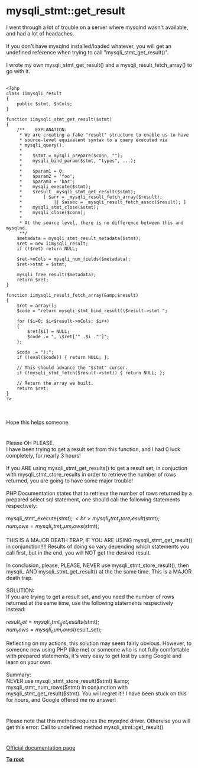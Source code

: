# mysqli_stmt::get_result



I went through a lot of trouble on a server where mysqlnd wasn&apos;t available, and had a lot of headaches.<br><br>If you don&apos;t have mysqlnd installed/loaded whatever, you will get an undefined reference when trying to call "mysqli_stmt_get_result()".<br><br>I wrote my own mysqli_stmt_get_result() and a mysqli_result_fetch_array() to go with it.<br><br>

```
<?php
class iimysqli_result
{
    public $stmt, $nCols;
}    

function iimysqli_stmt_get_result($stmt)
{
    /**    EXPLANATION:
     * We are creating a fake "result" structure to enable us to have
     * source-level equivalent syntax to a query executed via
     * mysqli_query().
     *
     *    $stmt = mysqli_prepare($conn, "");
     *    mysqli_bind_param($stmt, "types", ...);
     *
     *    $param1 = 0;
     *    $param2 = 'foo';
     *    $param3 = 'bar';
     *    mysqli_execute($stmt);
     *    $result _mysqli_stmt_get_result($stmt);
     *        [ $arr = _mysqli_result_fetch_array($result);
     *            || $assoc = _mysqli_result_fetch_assoc($result); ]
     *    mysqli_stmt_close($stmt);
     *    mysqli_close($conn);
     *
     * At the source level, there is no difference between this and mysqlnd.
     **/
    $metadata = mysqli_stmt_result_metadata($stmt);
    $ret = new iimysqli_result;
    if (!$ret) return NULL;

    $ret->nCols = mysqli_num_fields($metadata);
    $ret->stmt = $stmt;

    mysqli_free_result($metadata);
    return $ret;
}

function iimysqli_result_fetch_array(&amp;$result)
{
    $ret = array();
    $code = "return mysqli_stmt_bind_result(\$result->stmt ";

    for ($i=0; $i<$result->nCols; $i++)
    {
        $ret[$i] = NULL;
        $code .= ", \$ret['" .$i ."']";
    };

    $code .= ");";
    if (!eval($code)) { return NULL; };

    // This should advance the "$stmt" cursor.
    if (!mysqli_stmt_fetch($result->stmt)) { return NULL; };

    // Return the array we built.
    return $ret;
}
?>
```
<br><br>Hope this helps someone.  

#

Please OH PLEASE.<br>I have been trying to get a result set from this function, and I had 0 luck completely, for nearly 3 hours!<br><br>If you ARE using mysqli_stmt_get_results() to get a result set, in conjuction with mysqli_stmt_store_results in order to retrieve the number of rows returned, you are going to have some major trouble!<br><br>PHP Documentation states that to retrieve the number of rows returned by a prepared select sql statement, one should call the following statements respectively:<br><br>mysqli_stmt_execute($stmt);<br>mysqli_stmt_store_result($stmt);<br>$num_rows = mysqli_stmt_num_rows($stmt);<br><br>THIS IS A MAJOR DEATH TRAP, IF YOU ARE USING mysqli_stmt_get_result() in conjunction!!!! Results of doing so vary depending which statements you call first, but in the end, you will NOT get the desired result.<br><br>In conclusion, please, PLEASE, NEVER use mysqli_stmt_store_result(), then mysqli_ AND mysqli_stmt_get_result() at the the same time. This is a MAJOR death trap.<br><br>SOLUTION:<br>If you are trying to get a result set, and you need the number of rows returned at the same time, use the following statements respectively instead:<br><br>$result_set = mysqli_stmt_get_results($stmt);<br>$num_rows = mysqli_num_rows($result_set);<br><br>Reflecting on my actions, this solution may seem fairly obvious. However, to someone new using PHP (like me) or someone who is not fully comfortable with prepared statements, it&apos;s very easy to get lost by using Google and learn on your own.<br><br>Summary:<br>NEVER use mysqli_stmt_store_result($stmt) &amp; mysqli_stmt_num_rows($stmt) in conjunction with mysqli_stmt_get_result($stmt). You will regret it!! I have been stuck on this for hours, and Google offered me no answer!  

#

Please note that this method requires the mysqlnd driver. Othervise you will get this error: Call to undefined method mysqli_stmt::get_result()  

#

[Official documentation page](https://www.php.net/manual/en/mysqli-stmt.get-result.php)

**[To root](/README.md)**